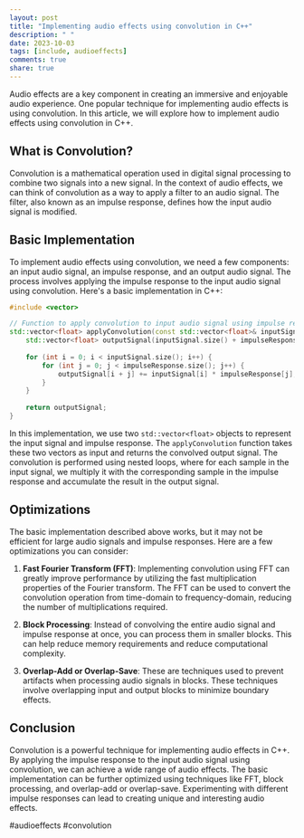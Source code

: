 ```yaml
---
layout: post
title: "Implementing audio effects using convolution in C++"
description: " "
date: 2023-10-03
tags: [include, audioeffects]
comments: true
share: true
---
```


Audio effects are a key component in creating an immersive and enjoyable audio experience. One popular technique for implementing audio effects is using convolution. In this article, we will explore how to implement audio effects using convolution in C++.

## What is Convolution?

Convolution is a mathematical operation used in digital signal processing to combine two signals into a new signal. In the context of audio effects, we can think of convolution as a way to apply a filter to an audio signal. The filter, also known as an impulse response, defines how the input audio signal is modified.

## Basic Implementation

To implement audio effects using convolution, we need a few components: an input audio signal, an impulse response, and an output audio signal. The process involves applying the impulse response to the input audio signal using convolution. Here's a basic implementation in C++:

```cpp
#include <vector>

// Function to apply convolution to input audio signal using impulse response
std::vector<float> applyConvolution(const std::vector<float>& inputSignal, const std::vector<float>& impulseResponse) {
    std::vector<float> outputSignal(inputSignal.size() + impulseResponse.size() - 1, 0.0f);
    
    for (int i = 0; i < inputSignal.size(); i++) {
        for (int j = 0; j < impulseResponse.size(); j++) {
            outputSignal[i + j] += inputSignal[i] * impulseResponse[j];
        }
    }
    
    return outputSignal;
}
```

In this implementation, we use two `std::vector<float>` objects to represent the input signal and impulse response. The `applyConvolution` function takes these two vectors as input and returns the convolved output signal. The convolution is performed using nested loops, where for each sample in the input signal, we multiply it with the corresponding sample in the impulse response and accumulate the result in the output signal.

## Optimizations

The basic implementation described above works, but it may not be efficient for large audio signals and impulse responses. Here are a few optimizations you can consider:

1. **Fast Fourier Transform (FFT)**: Implementing convolution using FFT can greatly improve performance by utilizing the fast multiplication properties of the Fourier transform. The FFT can be used to convert the convolution operation from time-domain to frequency-domain, reducing the number of multiplications required.

2. **Block Processing**: Instead of convolving the entire audio signal and impulse response at once, you can process them in smaller blocks. This can help reduce memory requirements and reduce computational complexity.

3. **Overlap-Add or Overlap-Save**: These are techniques used to prevent artifacts when processing audio signals in blocks. These techniques involve overlapping input and output blocks to minimize boundary effects.

## Conclusion

Convolution is a powerful technique for implementing audio effects in C++. By applying the impulse response to the input audio signal using convolution, we can achieve a wide range of audio effects. The basic implementation can be further optimized using techniques like FFT, block processing, and overlap-add or overlap-save. Experimenting with different impulse responses can lead to creating unique and interesting audio effects.

#audioeffects #convolution